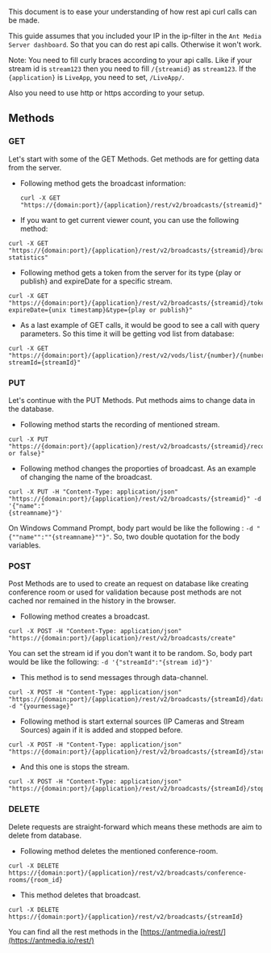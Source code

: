 This document is to ease your understanding of how rest api curl  calls can be made. 

This guide assumes that you included your IP in the ip-filter in the `Ant Media Server dashboard`. So that you can do rest api calls. Otherwise it won't work.

Note: You need to fill curly braces according to your api calls. Like if your stream id is `stream123` then you need to fill `/{streamid}` as `stream123`. If the `{application}` is `LiveApp`, you need to set, `/LiveApp/`. 

Also you need to use http or https according to your setup.


## Methods

### GET
Let's start with some of the GET Methods. Get methods are for getting data from the server.

* Following method gets the broadcast information:
  ```
  curl -X GET "https://{domain:port}/{application}/rest/v2/broadcasts/{streamid}"
  ```

* If you want to get current viewer count, you can use the following method:
```
curl -X GET "https://{domain:port}/{application}/rest/v2/broadcasts/{streamid}/broadcast-statistics"
```

* Following method gets a token from the server for its type {play or publish} and expireDate for a specific stream.
```
curl -X GET "https://{domain:port}/{application}/rest/v2/broadcasts/{streamid}/token?expireDate={unix timestamp}&type={play or publish}"
```
* As a last example of GET calls, it would be good to see a call with query parameters. So this time it will be getting vod list from database:
```
curl -X GET "https://{domain:port}/{application}/rest/v2/vods/list/{number}/{number}?streamId={streamId}"
```
### PUT
Let's continue with the PUT Methods. Put methods aims to change data in the database.
* Following method starts the recording of mentioned stream.
```
curl -X PUT "https://{domain:port}/{application}/rest/v2/broadcasts/{streamid}/recording/{true or false}"
```

* Following method changes the proporties of broadcast. As an example of changing the name of the broadcast.

```
curl -X PUT -H "Content-Type: application/json" "https://{domain:port}/{application}/rest/v2/broadcasts/{streamid}" -d '{"name":"
{streamname}"}'

```

On  Windows Command Prompt, body part would be like the following : `-d "{""name"":""{streamname}""}"`. So, two double quotation for the body variables.
### POST
Post Methods are to used to create an request on database like creating conference room or used for validation because post methods are not cached nor remained in the history in the browser.

* Following method creates a broadcast.
```
curl -X POST -H "Content-Type: application/json" "https://{domain:port}/{application}/rest/v2/broadcasts/create"
```
You can set the stream id if you don't want it to be random. So,  body part would be like the following: `-d '{"streamId":"{stream id}"}'`

* This method is to send messages through data-channel.
```
curl -X POST -H "Content-Type: application/json" "https://{domain:port}/{application}/rest/v2/broadcasts/{streamId}/data" -d "{yourmessage}"
```
* Following method is start external sources (IP Cameras and Stream Sources) again if it is added and stopped before.
```
curl -X POST -H "Content-Type: application/json" "https://{domain:port}/{application}/rest/v2/broadcasts/{streamId}/start"
```
* And this one is stops the stream.
```
curl -X POST -H "Content-Type: application/json" "https://{domain:port}/{application}/rest/v2/broadcasts/{streamId}/stop"
```
### DELETE
Delete requests are straight-forward which means these methods are aim to delete from database.

* Following method deletes the mentioned conference-room.
```
curl -X DELETE https://{domain:port}/{application}/rest/v2/broadcasts/conference-rooms/{room_id}
```
* This method deletes that broadcast.
```
curl -X DELETE https://{domain:port}/{application}/rest/v2/broadcasts/{streamId}
```

You can find all the rest methods in the [https://antmedia.io/rest/](https://antmedia.io/rest/)